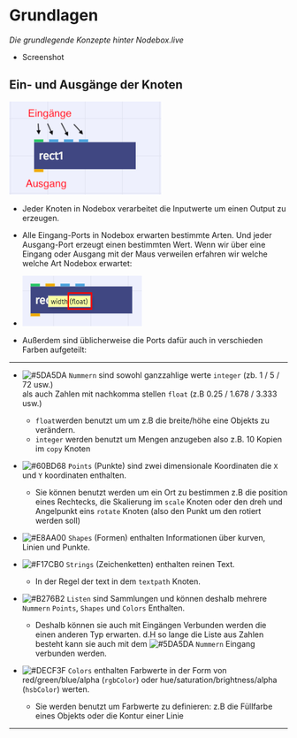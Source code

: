 # Grundlagen

*Die grundlegende Konzepte hinter Nodebox.live*

- Screenshot

## Ein- und Ausgänge der Knoten

![](assets/grundlagen_input_output.png)

- Jeder Knoten in Nodebox verarbeitet die Inputwerte um einen Output zu erzeugen.

- Alle Eingang-Ports in Nodebox erwarten bestimmte Arten. Und jeder Ausgang-Port erzeugt einen bestimmten Wert. Wenn wir über eine Eingang oder Ausgang mit der Maus verweilen erfahren wir welche welche Art Nodebox erwartet:

- ![](assets/grundlagen_input_art.png)
- Außerdem sind üblicherweise die Ports dafür auch in verschieden Farben aufgeteilt:

---

- ![#5DA5DA](https://placehold.it/15/5DA5DA?text=+) `Nummern` sind sowohl ganzzahlige werte `integer` (zb. 1 / 5 / 72 usw.)   
als auch Zahlen mit nachkomma stellen `float` (z.B 0.25 / 1.678 / 3.333 usw.)

	- `float`werden benutzt um um z.B die breite/höhe eine Objekts zu verändern.
	- `integer` werden benutzt um Mengen anzugeben also z.B. 10 Kopien im `copy` Knoten

- ![#60BD68](https://placehold.it/15/60BD68?text=+) `Points` (Punkte) sind zwei dimensionale Koordinaten die `X` und `Y` koordinaten enthalten.
	- Sie können benutzt werden um ein Ort zu bestimmen z.B die position eines Rechtecks, die Skalierung im `scale` Knoten oder den dreh und Angelpunkt eins `rotate` Knoten (also den Punkt um den rotiert werden soll)
- ![#E8AA00](https://placehold.it/15/E8AA00?text=+) `Shapes` (Formen) enthalten Informationen über kurven, Linien und Punkte.
- ![#F17CB0](https://placehold.it/15/F17CB0?text=+) `Strings` (Zeichenketten) enthalten reinen Text.
	- In der Regel der text in dem `textpath` Knoten.
- ![#B276B2](https://placehold.it/15/B276B2?text=+) `Listen` sind Sammlungen und können deshalb mehrere `Nummern` `Points`, `Shapes` und `Colors` Enthalten.
	- Deshalb können sie auch mit Eingängen Verbunden werden die einen anderen Typ erwarten. d.H so lange die Liste aus Zahlen besteht kann sie auch mit dem ![#5DA5DA](https://placehold.it/15/5DA5DA?text=+) `Nummern` Eingang verbunden werden.

- ![#DECF3F](https://placehold.it/15/DECF3F?text=+) `Colors` enthalten Farbwerte in der Form von red/green/blue/alpha (`rgbColor`) oder hue/saturation/brightness/alpha (`hsbColor`) werten.
	- Sie werden benutzt um Farbwerte zu definieren: z.B die Füllfarbe eines Objekts oder die Kontur einer Linie

---
